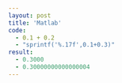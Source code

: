 ```yaml
---
layout: post
title: 'Matlab'
code:
  - 0.1 + 0.2
  - "sprintf('%.17f',0.1+0.3)"
result:
  - 0.3000
  - 0.30000000000000004
---
```

